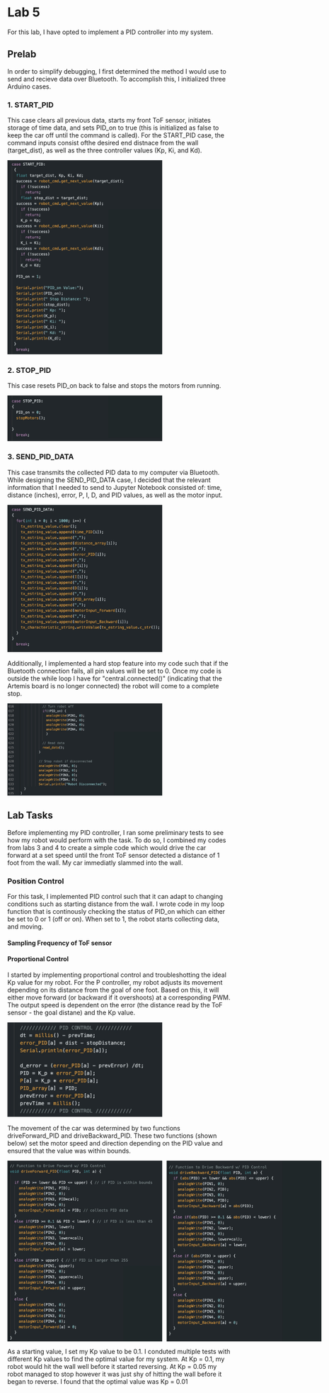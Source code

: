 # Lab 5

For this lab, I have opted to implement a PID controller into my system. 

## Prelab

In order to simplify debugging, I first determined the method I would use to send and recieve data over Bluetooth. To accomplish this, I initialized three Arduino cases. 

### 1. START_PID
This case clears all previous data, starts my front ToF sensor, initiates storage of time data, and sets PID_on to true (this is initialized as false to keep the car off until the command is called). For the START_PID case, the command inputs consist ofthe desired end distnace from the wall (target_dist), as well as the three controller values (Kp, Ki, and Kd). 

<img width="350" alt="Profile Picture" src="START.jpg">

### 2. STOP_PID
This case resets PID_on back to false and stops the motors from running. 

<img width="350" alt="Profile Picture" src="STOP.jpg">

### 3. SEND_PID_DATA
This case transmits the collected PID data to my computer via Bluetooth. While designing the SEND_PID_DATA case, I decided that the relevant information that I needed to send to Jupyter Notebook consisted of: time, distance (inches), error, P, I, D, and PID values, as well as the motor input.

<img width="350" alt="Profile Picture" src="PID_DATA.jpg">

Additionally, I implemented a hard stop feature into my code such that if the Bluetooth connection fails, all pin values will be set to 0. Once my code is outside the while loop I have for "central.connected()" (indicating that the Artemis board is no longer connected) the robot will come to a complete stop.

<img width="350" alt="Profile Picture" src="HARD_STOP.jpg">

## Lab Tasks

Before implementing my PID controller, I ran some preliminary tests to see how my robot would perform with the task. To do so, I combined my codes from labs 3 and 4 to create a simple code which would drive the car forward at a set speed until the front ToF sensor detected a distance of 1 foot from the wall. My car immediatly slammed into the wall.

### Position Control

For this task, I implemented PID control such that it can adapt to changing conditions such as starting distance from the wall. I wrote code in my loop function that is continously checking the status of PID_on which can either be set to 0 or 1 (off or on). When set to 1, the robot starts collecting data, and moving.

#### Sampling Frequency of ToF sensor


#### Proportional Control

I started by implementing proportional control and troubleshotting the ideal Kp value for my robot. For the P controller, my robot adjusts its movement depending on its distance from the goal of one foot. Based on this, it will either move forward (or backward if it overshoots) at a corresponding PWM. The output speed is dependent on the error (the distance read by the ToF sensor - the goal distane) and the Kp value.

<img width="350" alt="Profile Picture" src="P_CONTROL.jpg">

The movement of the car was determined by two functions driveForward_PID and driveBackward_PID. These two functions (shown below) set the motor speed and direction depending on the PID value and ensured that the value was within bounds.

<div style="display: flex; gap: 10px;">
  <img width="350" alt="Profile Picture" src="FORWARD.jpg">
  <img width="350" alt="Profile Picture" src="BACKWARD.jpg">
</div>

As a starting value, I set my Kp value to be 0.1. I conduted multiple tests with different Kp values to find the optimal value for my system. At Kp = 0.1, my robot would hit the wall well before it started reversing. At Kp = 0.05 my robot managed to stop however it was just shy of hitting the wall before it began to reverse. I found that the optimal value was Kp = 0.01 
